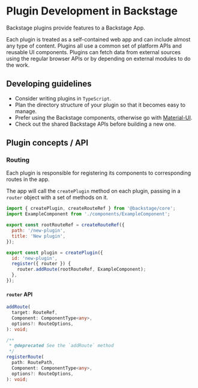 # Plugin Development in Backstage

Backstage plugins provide features to a Backstage App.

Each plugin is treated as a self-contained web app and can include almost any
type of content. Plugins all use a common set of platform APIs and reusable UI
components. Plugins can fetch data from external sources using the regular
browser APIs or by depending on external modules to do the work.

<!-- MOVED TO create-a-plugin.md ## Creating a new plugin
On your command line, invoke the `backstage-cli` to create a new plugin:
```bash
yarn create-plugin
```

![](create-plugin_output.png)

This will create a new Backstage Plugin based on the ID that was provided. It will be built and
added to the Backstage App automatically.

*If `yarn start` is already running you should be able to see the default page for your new
plugin directly by navigating to `http://localhost:3000/my-plugin`.*

![](my-plugin_screenshot.png) -->

## Developing guidelines

- Consider writing plugins in `TypeScript`.
- Plan the directory structure of your plugin so that it becomes easy to manage.
- Prefer using the Backstage components, otherwise go with
  [Material-UI](https://material-ui.com/).
- Check out the shared Backstage APIs before building a new one.

## Plugin concepts / API

### Routing

Each plugin is responsible for registering its components to corresponding
routes in the app.

The app will call the `createPlugin` method on each plugin, passing in a
`router` object with a set of methods on it.

```jsx
import { createPlugin, createRouteRef } from '@backstage/core';
import ExampleComponent from './components/ExampleComponent';

export const rootRouteRef = createRouteRef({
  path: '/new-plugin',
  title: 'New plugin',
});

export const plugin = createPlugin({
  id: 'new-plugin',
  register({ router }) {
    router.addRoute(rootRouteRef, ExampleComponent);
  },
});
```

#### `router` API

```typescript
addRoute(
  target: RouteRef,
  Component: ComponentType<any>,
  options?: RouteOptions,
): void;

/**
 * @deprecated See the `addRoute` method
 */
registerRoute(
  path: RoutePath,
  Component: ComponentType<any>,
  options?: RouteOptions,
): void;
```

